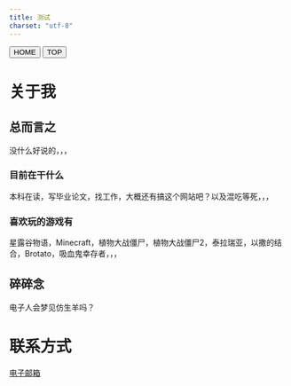 ```yaml
---
title: 测试
charset: "utf-8"
---
```


<head>
    <meta charset="UTF-8">
    <meta name="viewport" content="width=device-width, initial-scale=1.0">
    <title>HSING</title>
    <link rel="stylesheet" href="/CSS/index.css">
    <link rel="icon" href="/RES/icon.ico" type="image/x-icon">
</head>

<div class="fixed-bar">
        <button onclick="location.href='/index.html'">HOME</button>
        <button onclick="window.scrollTo(0, 0)">TOP</button>
</div>

# 关于我

## 总而言之

没什么好说的，，，

### 目前在干什么

本科在读，写毕业论文，找工作，大概还有搞这个网站吧？以及混吃等死，，，

### 喜欢玩的游戏有

星露谷物语，Minecraft，植物大战僵尸，植物大战僵尸2，泰拉瑞亚，以撒的结合，Brotato，吸血鬼幸存者，，，

## 碎碎念

<div id="talk">电子人会梦见仿生羊吗？</div>

# 联系方式

[电子邮箱](mailto:hsingyu.yen@icloud.com)

<script>
    // 函数：从文件中读取随机行
    function getRandomLineFromFile(filePath, callback) {
        fetch(filePath)
            .then(response => response.text())
            .then(text => {
                const lines = text.split('\n');
                const randomLine = lines[Math.floor(Math.random() * lines.length)];
                callback(randomLine);
            })
            .catch(error => console.error("读取文件时出错:", error));
    }
    // 给点击元素添加事件监听
    document.getElementById("talk").addEventListener("click", function () {
        // 使用文件路径 test.txt 来读取随机一行
        getRandomLineFromFile('/POST/me/talk.txt', function (randomText) {
            document.getElementById("talk").textContent = randomText;
        });
    });
</script>
 